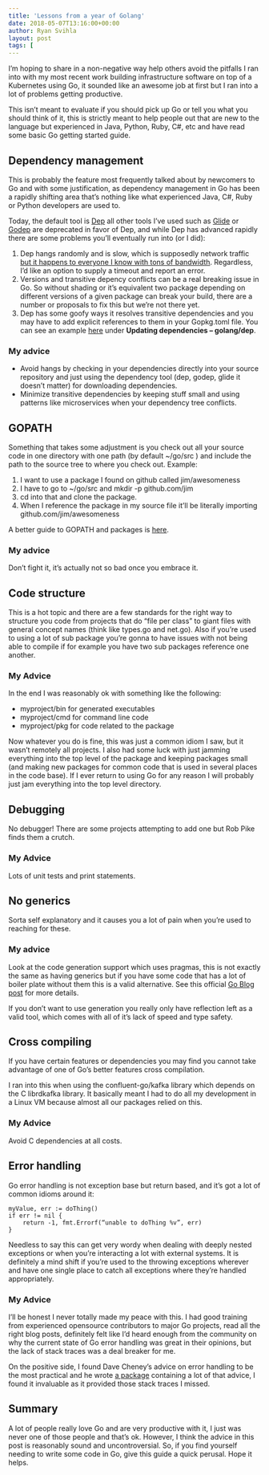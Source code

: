 ```yaml
---
title: 'Lessons from a year of Golang'
date: 2018-05-07T13:16:00+00:00
author: Ryan Svihla
layout: post
tags: [
---
```

I’m hoping to share in a non-negative way help others avoid the pitfalls I ran into with my most recent work building infrastructure software on top of a Kubernetes using Go, it sounded like an awesome job at first but I ran into a lot of problems getting productive. 

This isn’t meant to evaluate if you should pick up Go or tell you what you should think of it, this is strictly meant to help people out that are new to the language but experienced in Java, Python, Ruby, C#, etc and have read some basic Go getting started guide.

## Dependency management

This is probably the feature most frequently talked about by newcomers to Go and with some justification, as dependency management in Go has been a rapidly shifting area that’s nothing like what experienced Java, C#, Ruby or Python developers are used to. 

Today, the default tool	is [Dep][1] all other tools I’ve used such as [Glide][2] or [Godep][3] are	deprecated in favor of Dep, and while Dep has advanced rapidly there are some problems you’ll eventually run into (or I did):

1.  Dep hangs randomly and is slow, which is supposedly network traffic [but it happens to everyone I know with tons of bandwidth][4]. Regardless, I’d like an option to supply a timeout and report an error.
2. Versions and transitive depency conflicts can be a real breaking issue in Go. So without shading or it’s equivalent two package depending on different versions of a given package can break your build, there are a number or proposals to fix this but we’re not there yet.
3. Dep has some goofy ways it resolves transitive dependencies and you may have to add explicit references to them in your Gopkg.toml file. You can see an example [here][5] under **Updating dependencies – golang/dep**.

### My advice

* Avoid hangs by checking in your dependencies directly into your source repository and just using the dependency tool (dep, godep, glide it doesn’t matter) for downloading dependencies.
* Minimize transitive dependencies by keeping stuff small and using patterns like microservices when your dependency tree conflicts.
	  
## GOPATH

Something that takes some adjustment is you check out all your source code in one directory with one path (by default \~/go/src ) and include the path to the source tree to where you check out. Example:

1. I want to use a package I found on github called jim/awesomeness 
2. I have to go to \~/go/src and mkdir -p github.com/jim
3. cd into that and clone the package.
4. When I reference the package in my source file it’ll be literally importing github.com/jim/awesomeness

A better guide to GOPATH and packages is [here][6].

### My advice

Don’t fight it, it’s actually not so bad once you embrace it.

## Code structure

This is a hot topic and there are a few standards for the right way to structure you code from projects that do “file per class” to giant files with general concept names (think like types.go and net.go). Also if you’re used to using a lot of sub package you’re gonna to have issues with not being able to compile if for example you have two sub packages reference one another. 

### My Advice

In the end I was reasonably ok with something like the following:

* myproject/bin for generated executables
* myproject/cmd for command line code
* myproject/pkg for code related to the package

Now whatever you do is fine, this was just a common idiom I saw, but it wasn’t remotely all projects. I also had some luck with just jamming everything into the top level of the package and keeping packages small (and making new packages for common code that is used in several places in the code base). If I ever return to using Go for any reason I will probably just jam everything into the top level directory.

## Debugging

No debugger! There are some projects attempting to add one but Rob Pike finds them a crutch.

### My Advice

Lots of unit tests and print statements. 

## No generics

Sorta self explanatory and it causes you a lot of pain when you’re used to reaching for these.

### My advice

Look at the code generation support which uses pragmas, this is not exactly the same as having generics but if you have some code that has a lot of boiler plate without them this is a valid alternative.  See this official [Go Blog post][7] for more details.
 
 If you don’t want to use generation you really only have reflection left as a valid tool, which comes with all of it’s lack of speed and type safety.
 
## Cross compiling

If you have certain features or dependencies you may find you cannot take advantage of one of Go’s better features cross compilation.

I ran into this when using the confluent-go/kafka library which depends on the C librdkafka library. It basically meant I had to do all my development in a Linux VM because almost all our packages relied on this. 

### My Advice

Avoid C dependencies at all costs.

## Error handling

Go error handling is not exception base but return based, and it’s got a lot of common idioms around it:


	myValue, err := doThing()
	if err != nil {
		return -1, fmt.Errorf(“unable to doThing %v”, err)
  	}


Needless to say this can get very wordy when dealing with deeply nested exceptions or when you’re interacting a lot with external systems.  It is definitely a mind shift if you’re used to the throwing exceptions wherever and have one single place to catch all exceptions where they’re handled appropriately.

### My Advice

I’ll be honest I never totally made my peace with this. I had good training from experienced opensource contributors to major Go projects, read all the right blog posts, definitely felt like I’d heard enough from the community on why the current state of Go error handling was great in their opinions, but the lack of stack traces was a deal breaker for me.  

On the positive side, I found Dave Cheney’s advice on error handling to be the most practical and he wrote [a package][8] containing a lot of that advice, I found it invaluable as it provided those stack traces I missed.

## Summary

A lot of people really love Go and are very productive with it, I just was never one of those people and that’s ok. However, I think the advice in this post is reasonably sound and uncontroversial. So, if you find yourself needing to write some code in Go, give this guide a quick perusal. Hope it helps.

[1]:	https://github.com/golang/dep
[2]:	https://github.com/Masterminds/glide
[3]:	https://github.com/tools/godep
[4]:	https://github.com/golang/dep/blob/c8be449181dadcb01c9118a7c7b592693c82776f/docs/failure-modes.md#hangs
[5]:	https://kubernetes.io/blog/2018/01/introducing-client-go-version-6/
[6]:	https://thenewstack.io/understanding-golang-packages/
[7]:	https://blog.golang.org/generate
[8]:	https://github.com/pkg/errors
